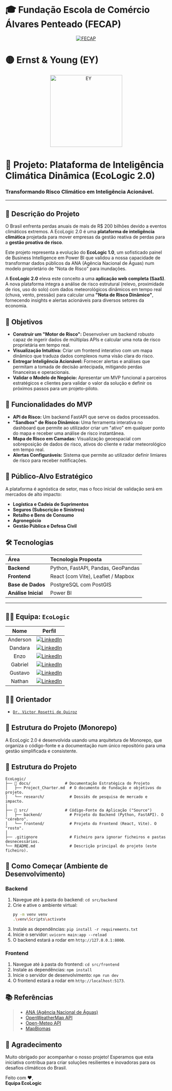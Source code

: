 # 🎓 **Fundação Escola de Comércio Álvares Penteado (FECAP)**

<p align="center">
  <a href="https://www.fecap.br/">
    <img src="https://encrypted-tbn0.gstatic.com/images?q=tbn:ANd9GcRhZPrRa89Kma0ZZogxm0pi-tCn_TLKeHGVxywp-LXAFGR3B1DPouAJYHgKZGV0XTEf4AE&usqp=CAU" alt="FECAP" />
  </a>
</p>

# 🟡 **Ernst & Young (EY)**

<p align="center">
  <a href="https://www.ey.com/pt_br/about-us">
    <img src="https://tse1.mm.bing.net/th/id/OIP.bc36gRicjZbcvILUXv-uMAHaHa?rs=1&pid=ImgDetMain&o=7&rm=3" alt="EY" width="225"/>
  </a>
</p>

# 🧠 **Projeto: Plataforma de Inteligência Climática Dinâmica (EcoLogic 2.0)**

### Transformando Risco Climático em Inteligência Acionável.

---

## 📝 **Descrição do Projeto**

O Brasil enfrenta perdas anuais de mais de R$ 200 bilhões devido a eventos climáticos extremos. A EcoLogic 2.0 é uma **plataforma de inteligência climática** projetada para mover empresas da gestão reativa de perdas para a **gestão proativa de risco**.

Este projeto representa a evolução do **EcoLogic 1.0**, um sofisticado painel de Business Intelligence em Power BI que validou a nossa capacidade de transformar dados públicos da ANA (Agência Nacional de Águas) num modelo proprietário de "Nota de Risco" para inundações.

A **EcoLogic 2.0** eleva este conceito a uma **aplicação web completa (SaaS)**. A nova plataforma integra a análise de risco estrutural (relevo, proximidade de rios, uso do solo) com dados meteorológicos dinâmicos em tempo real (chuva, vento, pressão) para calcular uma **"Nota de Risco Dinâmico"**, fornecendo insights e alertas acionáveis para diversos setores da economia.

## 🎯 **Objetivos**

- **Construir um "Motor de Risco":** Desenvolver um backend robusto capaz de ingerir dados de múltiplas APIs e calcular uma nota de risco proprietária em tempo real.
- **Visualização Intuitiva:** Criar um frontend interativo com um mapa dinâmico que traduza dados complexos numa visão clara do risco.
- **Entregar Inteligência Acionável:** Fornecer alertas e análises que permitam a tomada de decisão antecipada, mitigando perdas financeiras e operacionais.
- **Validar o Modelo de Negócio:** Apresentar um MVP funcional a parceiros estratégicos e clientes para validar o valor da solução e definir os próximos passos para um projeto-piloto.

## 🚀 **Funcionalidades do MVP**

- **API de Risco:** Um backend FastAPI que serve os dados processados.
- **"Sandbox" de Risco Dinâmico:** Uma ferramenta interativa no dashboard que permite ao utilizador criar um "ativo" em qualquer ponto do mapa e receber uma análise de risco instantânea.
- **Mapa de Risco em Camadas:** Visualização geoespacial com sobreposição de dados de risco, ativos do cliente e radar meteorológico em tempo real.
- **Alertas Configuráveis:** Sistema que permite ao utilizador definir limiares de risco para receber notificações.

## 👥 **Público-Alvo Estratégico**

A plataforma é agnóstica de setor, mas o foco inicial de validação será em mercados de alto impacto:
- **Logística e Cadeia de Suprimentos**
- **Seguros (Subscrição e Sinistros)**
- **Retalho e Bens de Consumo**
- **Agronegócio**
- **Gestão Pública e Defesa Civil**

## 🛠️ **Tecnologias**

| Área | Tecnologia Proposta |
| :--- | :--- |
| **Backend** | Python, FastAPI, Pandas, GeoPandas |
| **Frontend**| React (com Vite), Leaflet / Mapbox |
| **Base de Dados**| PostgreSQL com PostGIS |
| **Análise Inicial**| Power BI |

---

## 👨‍💻 **Equipa:** `EcoLogic`

|         Nome         |                                                                                                                                                                                                                                             Perfil                                                                                                                                                                                                                                              |
| :------------------: | :---------------------------------------------------------------------------------------------------------------------------------------------------------------------------------------------------------------------------------------------------------------------------------------------------------------------------------------------------------------------------------------------------------------------------------------------------------------------------------------------: |
| Anderson             | [![LinkedIn](https://img.shields.io/badge/LinkedIn-0077B5?style=for-the-badge&logo=linkedin&logoColor=white)](https://www.linkedin.com/in/anderson-fernandez-2aa13924b/)                                                                                                                                                                                                                                      |
| Dandara              | [![LinkedIn](https://img.shields.io/badge/LinkedIn-0077B5?style=for-the-badge&logo=linkedin&logoColor=white)](https://www.linkedin.com/in/dandaramonike/)                                                                                                                                                                                                                                                        |
| Enzo                 | [![LinkedIn](https://img.shields.io/badge/LinkedIn-0077B5?style=for-the-badge&logo=linkedin&logoColor=white)](https://www.linkedin.com/in/enzohenrique777/)                                                                                                                                                                                                                                                        |
| Gabriel              | [![LinkedIn](https://img.shields.io/badge/LinkedIn-0077B5?style=for-the-badge&logo=linkedin&logoColor=white)](https://www.linkedin.com/in/gabriel-pires-2082b473/)                                                                                                                                                                                                                                                    |
| Gustavo              | [![LinkedIn](https://img.shields.io/badge/LinkedIn-0077B5?style=for-the-badge&logo=linkedin&logoColor=white)](https://www.linkedin.com/in/gustavo-roberto-0aa488288/)                                                                                                                                                                                                                                            |
| Nathan               | [![LinkedIn](https://img.shields.io/badge/LinkedIn-0077B5?style=for-the-badge&logo=linkedin&logoColor=white)](https://www.linkedin.com/in/nathan-leandro-8bb064208/)                                                                                                                                                                                                                                                |

## 👨‍🏫 **Orientador**

- [`Dr. Victor Rosetti de Quiroz`](https://www.linkedin.com/in/victorbarq/?originalSubdomain=br)

## 📁 **Estrutura do Projeto (Monorepo)**

A EcoLogic 2.0 é desenvolvida usando uma arquitetura de Monorepo, que organiza o código-fonte e a documentação num único repositório para uma gestão simplificada e consistente.

## 📁 **Estrutura do Projeto**

```
EcoLogic/
├── 📁 docs/               # Documentação Estratégica do Projeto
│   ├── Project_Charter.md  # O documento de fundação e objetivos do projeto.
│   └── research/           # Dossiês de pesquisa de mercado e impacto.
│
├── 📁 src/                # Código-Fonte da Aplicação ("Source")
│   ├── backend/            # Projeto do Backend (Python, FastAPI). O "cérebro".
│   └── frontend/           # Projeto do Frontend (React, Vite). O "rosto".
│
├── .gitignore              # Ficheiro para ignorar ficheiros e pastas desnecessários.
└── README.md               # Descrição principal do projeto (este ficheiro).
```

## 🚀 **Como Começar (Ambiente de Desenvolvimento)**

### Backend

1.  Navegue até à pasta do backend: `cd src/backend`
2.  Crie e ative o ambiente virtual:
    ```bash
    py -m venv venv
    .\venv\Scripts\activate
    ```
3.  Instale as dependências: `pip install -r requirements.txt`
4.  Inicie o servidor: `uvicorn main:app --reload`
5.  O backend estará a rodar em `http://127.0.0.1:8000`.

### Frontend

1.  Navegue até à pasta do frontend: `cd src/frontend`
2.  Instale as dependências: `npm install`
3.  Inicie o servidor de desenvolvimento: `npm run dev`
4.  O frontend estará a rodar em `http://localhost:5173`.

## 📚 **Referências**

>- [ANA (Agência Nacional de Águas)](https://dadosabertos.ana.gov.br/)
>- [OpenWeatherMap API](https://openweathermap.org/api)
>- [Open-Meteo API](https://open-meteo.com/)
>- [MapBiomas](https://mapbiomas.org/)

## 🙏 **Agradecimento**

Muito obrigado por acompanhar o nosso projeto! Esperamos que esta iniciativa contribua para criar soluções resilientes e inovadoras para os desafios climáticos do Brasil.

Feito com ❤️,<br>
**Equipa EcoLogic**